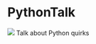 # PythonTalk
![](https://raw.githubusercontent.com/Sygmei/LuaTalk/master/static/header.png)
Talk about Python quirks
